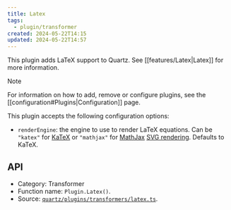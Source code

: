 ```yaml
---
title: Latex
tags:
  - plugin/transformer
created: 2024-05-22T14:15
updated: 2024-05-22T14:57
---
```


This plugin adds LaTeX support to Quartz. See [[features/Latex|Latex]] for more information.

> [!note]
> For information on how to add, remove or configure plugins, see the [[configuration#Plugins|Configuration]] page.

This plugin accepts the following configuration options:

- `renderEngine`: the engine to use to render LaTeX equations. Can be `"katex"` for [KaTeX](https://katex.org/) or `"mathjax"` for [MathJax](https://www.mathjax.org/) [SVG rendering](https://docs.mathjax.org/en/latest/output/svg.html). Defaults to KaTeX.

## API

- Category: Transformer
- Function name: `Plugin.Latex()`.
- Source: [`quartz/plugins/transformers/latex.ts`](https://github.com/jackyzha0/quartz/blob/v4/quartz/plugins/transformers/latex.ts).
